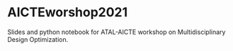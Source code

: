 # AICTEworshop2021
Slides and python notebook for ATAL-AICTE workshop on Multidisciplinary Design Optimization.
